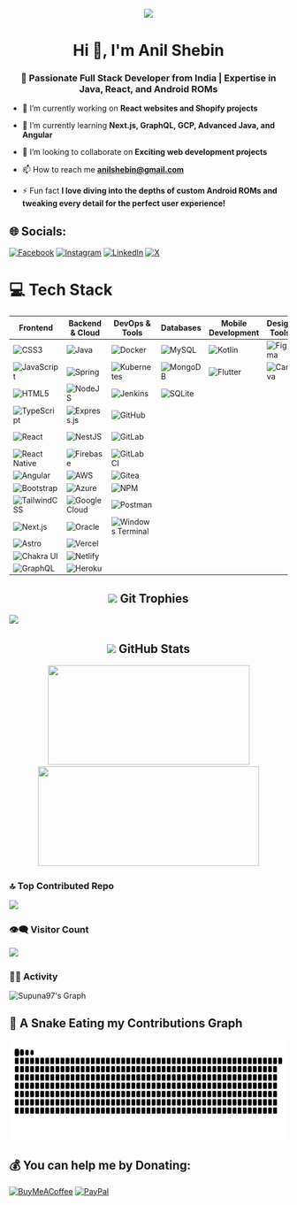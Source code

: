 <p align="center">
  <img src="https://github.com/user-attachments/assets/a5797168-d4e7-4524-a50a-f8ce897f0d0b" />
</p>

<h1 align="center">Hi 👋, I'm Anil Shebin</h1>
<h3 align="center">🌟 Passionate Full Stack Developer from India | Expertise in Java, React, and Android ROMs</h3>

- 🔭 I’m currently working on **React websites and Shopify projects**

- 🌱 I’m currently learning **Next.js, GraphQL, GCP, Advanced Java, and Angular**

- 👯 I’m looking to collaborate on **Exciting web development projects**

- 📫 How to reach me **anilshebin@gmail.com**

- ⚡ Fun fact **I love diving into the depths of custom Android ROMs and tweaking every detail for the perfect user experience!**

## 🌐 Socials:
[![Facebook](https://img.shields.io/badge/Facebook-%231877F2.svg?logo=Facebook&logoColor=white)](https://facebook.com/anilshebin) [![Instagram](https://img.shields.io/badge/Instagram-%23E4405F.svg?logo=Instagram&logoColor=white)](https://instagram.com/anil_shebin) [![LinkedIn](https://img.shields.io/badge/LinkedIn-%230077B5.svg?logo=linkedin&logoColor=white)](https://linkedin.com/in/anilshebin) [![X](https://img.shields.io/badge/X-black.svg?logo=X&logoColor=white)](https://x.com/anilshebin) 

# 💻 Tech Stack

| **Frontend**          | **Backend & Cloud**                           | **DevOps & Tools**                            | **Databases**                                | **Mobile Development**                       | **Design Tools**                             | **Other**                                     |
|-----------------------|------------------------------------------------|-----------------------------------------------|----------------------------------------------|----------------------------------------------|----------------------------------------------|----------------------------------------------|
| ![CSS3](https://img.shields.io/badge/css3-%231572B6.svg?style=flat&logo=css3&logoColor=white)  | ![Java](https://img.shields.io/badge/java-%23ED8B00.svg?style=flat&logo=openjdk&logoColor=white) | ![Docker](https://img.shields.io/badge/docker-%230db7ed.svg?style=flat&logo=docker&logoColor=white) | ![MySQL](https://img.shields.io/badge/mysql-4479A1.svg?style=flat&logo=mysql&logoColor=white) | ![Kotlin](https://img.shields.io/badge/kotlin-%237F52FF.svg?style=flat&logo=kotlin&logoColor=white) | ![Figma](https://img.shields.io/badge/figma-%23F24E1E.svg?style=flat&logo=figma&logoColor=white) | ![OpenGL](https://img.shields.io/badge/OpenGL-%23FFFFFF.svg?style=flat&logo=opengl) |
| ![JavaScript](https://img.shields.io/badge/javascript-%23323330.svg?style=flat&logo=javascript&logoColor=%23F7DF1E) | ![Spring](https://img.shields.io/badge/spring-%236DB33F.svg?style=flat&logo=spring&logoColor=white) | ![Kubernetes](https://img.shields.io/badge/kubernetes-%23326ce5.svg?style=flat&logo=kubernetes&logoColor=white) | ![MongoDB](https://img.shields.io/badge/MongoDB-%234ea94b.svg?style=flat&logo=mongodb&logoColor=white) | ![Flutter](https://img.shields.io/badge/Flutter-%2302569B.svg?style=flat&logo=Flutter&logoColor=white) | ![Canva](https://img.shields.io/badge/Canva-%2300C4CC.svg?style=flat&logo=Canva&logoColor=white) | ![OpenCV](https://img.shields.io/badge/opencv-%23white.svg?style=flat&logo=opencv&logoColor=white) |
| ![HTML5](https://img.shields.io/badge/html5-%23E34F26.svg?style=flat&logo=html5&logoColor=white) | ![NodeJS](https://img.shields.io/badge/node.js-6DA55F?style=flat&logo=node.js&logoColor=white) | ![Jenkins](https://img.shields.io/badge/jenkins-%232C5263.svg?style=flat&logo=jenkins&logoColor=white) | ![SQLite](https://img.shields.io/badge/sqlite-%2307405e.svg?style=flat&logo=sqlite&logoColor=white) | | | ![WordPress](https://img.shields.io/badge/WordPress-%23117AC9.svg?style=flat&logo=WordPress&logoColor=white) |
| ![TypeScript](https://img.shields.io/badge/typescript-%23007ACC.svg?style=flat&logo=typescript&logoColor=white) | ![Express.js](https://img.shields.io/badge/express.js-%23404d59.svg?style=flat&logo=express&logoColor=%2361DAFB) | ![GitHub](https://img.shields.io/badge/github-%23121011.svg?style=flat&logo=github&logoColor=white) | | | | ![Vite](https://img.shields.io/badge/vite-%23646CFF.svg?style=flat&logo=vite&logoColor=white) |
| ![React](https://img.shields.io/badge/react-%2320232a.svg?style=flat&logo=react&logoColor=%2361DAFB) | ![NestJS](https://img.shields.io/badge/nestjs-%23E0234E.svg?style=flat&logo=nestjs&logoColor=white) | ![GitLab](https://img.shields.io/badge/gitlab-%23181717.svg?style=flat&logo=gitlab&logoColor=white) | | | | ![Nodemon](https://img.shields.io/badge/NODEMON-%23323330.svg?style=flat&logo=nodemon&logoColor=%BBDEAD) |
| ![React Native](https://img.shields.io/badge/react_native-%2320232a.svg?style=flat&logo=react&logoColor=%2361DAFB) | ![Firebase](https://img.shields.io/badge/firebase-%23039BE5.svg?style=flat&logo=firebase) | ![GitLab CI](https://img.shields.io/badge/gitlab%20CI-%23181717.svg?style=flat&logo=gitlab&logoColor=white) | | | | |
| ![Angular](https://img.shields.io/badge/angular-%23DD0031.svg?style=flat&logo=angular&logoColor=white) | ![AWS](https://img.shields.io/badge/AWS-%23FF9900.svg?style=flat&logo=amazon-aws&logoColor=white) | ![Gitea](https://img.shields.io/badge/Gitea-34495E?style=flat&logo=gitea&logoColor=5D9425) | | | | |
| ![Bootstrap](https://img.shields.io/badge/bootstrap-%238511FA.svg?style=flat&logo=bootstrap&logoColor=white) | ![Azure](https://img.shields.io/badge/azure-%230072C6.svg?style=flat&logo=microsoftazure&logoColor=white) | ![NPM](https://img.shields.io/badge/NPM-%23CB3837.svg?style=flat&logo=npm&logoColor=white) | | | | |
| ![TailwindCSS](https://img.shields.io/badge/tailwindcss-%2338B2AC.svg?style=flat&logo=tailwind-css&logoColor=white) | ![Google Cloud](https://img.shields.io/badge/GoogleCloud-%234285F4.svg?style=flat&logo=google-cloud&logoColor=white) | ![Postman](https://img.shields.io/badge/Postman-FF6C37?style=flat&logo=postman&logoColor=white) | | | | |
| ![Next.js](https://img.shields.io/badge/Next-black?style=flat&logo=next.js&logoColor=white) | ![Oracle](https://img.shields.io/badge/Oracle-F80000?style=flat&logo=oracle&logoColor=white) | ![Windows Terminal](https://img.shields.io/badge/Windows%20Terminal-%234D4D4D.svg?style=flat&logo=windows-terminal&logoColor=white) | | | | |
| ![Astro](https://img.shields.io/badge/astro-%232C2052.svg?style=flat&logo=astro&logoColor=white) | ![Vercel](https://img.shields.io/badge/vercel-%23000000.svg?style=flat&logo=vercel&logoColor=white) | | | | | |
| ![Chakra UI](https://img.shields.io/badge/chakra-%234ED1C5.svg?style=flat&logo=chakraui&logoColor=white) | ![Netlify](https://img.shields.io/badge/netlify-%23000000.svg?style=flat&logo=netlify&logoColor=#00C7B7) | | | | | |
| ![GraphQL](https://img.shields.io/badge/-GraphQL-E10098?style=flat&logo=graphql&logoColor=white) | ![Heroku](https://img.shields.io/badge/heroku-%23430098.svg?style=flat&logo=heroku&logoColor=white) | | | | | |

<h2 align="center">
  <img src="https://media.giphy.com/media/QaMcXSekUWx7aogAUr/giphy.gif" width="30" />&nbsp;Git Trophies
</h2>

![](https://github-profile-trophy.vercel.app/?username=anilshebin&theme=radical&no-frame=false&no-bg=false&margin-w=4)

<h2 align="center">
  <img src="https://media.giphy.com/media/W5eoZHPpUx9sapR0eu/giphy.gif" width="30" />&nbsp;GitHub Stats
</h2>

<p align="center">
  <img width="365em" height="180em" src="https://github-readme-stats.vercel.app/api?username=anilshebin&theme=react&hide_border=false&include_all_commits=true&count_private=true" />
  <img width="400em" height="180em" src="https://github-readme-streak-stats.herokuapp.com/?user=anilshebin&theme=react&hide_border=false" />
</p>

### 🔝 Top Contributed Repo
![](https://github-contributor-stats.vercel.app/api?username=anilshebin&limit=5&theme=blue-green&combine_all_yearly_contributions=true)

### 👁️‍🗨️ Visitor Count
[![](https://visitcount.itsvg.in/api?id=anilshebin&icon=0&color=9)](https://visitcount.itsvg.in)

### 👨‍💻 Activity
![Supuna97's Graph](https://github-readme-activity-graph.vercel.app/graph?username=anilshebin&custom_title=Supun's%20GitHub%20Activity%20Graph&bg_color=0D1117&color=7F3FBF&line=7F3FBF&point=7F3FBF&area_color=FFFFFF&title_color=FFFFFF&area=true)

## 🐍 A Snake Eating my Contributions Graph
<div align="center">
	<img height="180em"  src = "https://github.com/7oSkaaa/7oSkaaa/blob/output/github-contribution-grid-snake.svg?" alt = "Snake Game"/>
</div>

## 💰 You can help me by Donating:
[![BuyMeACoffee](https://img.shields.io/badge/Buy%20Me%20a%20Coffee-ffdd00?style=for-the-badge&logo=buy-me-a-coffee&logoColor=black)](https://buymeacoffee.com/https://buymeacoffee.com/anilshebinq) [![PayPal](https://img.shields.io/badge/PayPal-00457C?style=for-the-badge&logo=paypal&logoColor=white)](https://paypal.me/https://paypal.me/9487274659?country.x=IN&locale.x=en_GB) 
